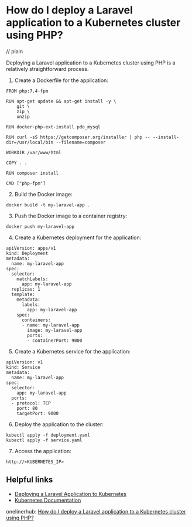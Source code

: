 # How do I deploy a Laravel application to a Kubernetes cluster using PHP?
// plain

Deploying a Laravel application to a Kubernetes cluster using PHP is a relatively straightforward process.

1. Create a Dockerfile for the application:

```
FROM php:7.4-fpm

RUN apt-get update && apt-get install -y \
    git \
    zip \
    unzip

RUN docker-php-ext-install pdo_mysql

RUN curl -sS https://getcomposer.org/installer | php -- --install-dir=/usr/local/bin --filename=composer

WORKDIR /var/www/html

COPY . .

RUN composer install

CMD ["php-fpm"]
```

2. Build the Docker image:

```
docker build -t my-laravel-app .
```

3. Push the Docker image to a container registry:

```
docker push my-laravel-app
```

4. Create a Kubernetes deployment for the application:

```
apiVersion: apps/v1
kind: Deployment
metadata:
  name: my-laravel-app
spec:
  selector:
    matchLabels:
      app: my-laravel-app
  replicas: 1
  template:
    metadata:
      labels:
        app: my-laravel-app
    spec:
      containers:
      - name: my-laravel-app
        image: my-laravel-app
        ports:
        - containerPort: 9000
```

5. Create a Kubernetes service for the application:

```
apiVersion: v1
kind: Service
metadata:
  name: my-laravel-app
spec:
  selector:
    app: my-laravel-app
  ports:
  - protocol: TCP
    port: 80
    targetPort: 9000
```

6. Deploy the application to the cluster:

```
kubectl apply -f deployment.yaml
kubectl apply -f service.yaml
```

7. Access the application:

```
http://<KUBERNETES_IP>
```

## Helpful links

- [Deploying a Laravel Application to Kubernetes](https://www.digitalocean.com/community/tutorials/how-to-deploy-a-laravel-application-to-kubernetes-on-ubuntu-18-04)
- [Kubernetes Documentation](https://kubernetes.io/docs/home/)

onelinerhub: [How do I deploy a Laravel application to a Kubernetes cluster using PHP?](https://onelinerhub.com/php-laravel/how-do-i-deploy-a-laravel-application-to-a-kubernetes-cluster-using-php)